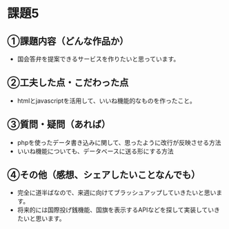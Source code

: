 # 課題5
## ①課題内容（どんな作品か）
- 国会答弁を提案できるサービスを作りたいと思っています。

## ②工夫した点・こだわった点
- htmlとjavascriptを活用して、いいね機能的なものを作ったこと。

## ③質問・疑問（あれば）
- phpを使ったデータ書き込みに関して、思ったように改行が反映させる方法
- いいね機能についても、データベースに送る形にする方法

## ④その他（感想、シェアしたいことなんでも）
- 完全に道半ばなので、来週に向けてブラッシュアップしていきたいと思います。
- 将来的には国際投げ銭機能、国旗を表示するAPIなどを探して実装していきたいと思います。

